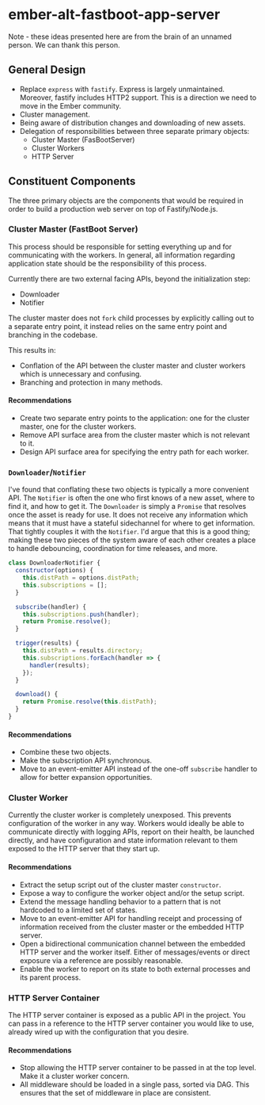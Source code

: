 # ember-alt-fastboot-app-server

Note - these ideas presented here are from the brain of an unnamed person. We can thank this person.

## General Design

- Replace `express` with `fastify`.  Express is largely unmaintained.  Moreover, fastify includes HTTP2 support.  This is a direction we need to move in the Ember community.
- Cluster management.
- Being aware of distribution changes and downloading of new assets.
- Delegation of responsibilities between three separate primary objects:
  - Cluster Master (FasBootServer)
  - Cluster Workers
  - HTTP Server

## Constituent Components

The three primary objects are the components that would be required in order to build a production web server on top of Fastify/Node.js.

### Cluster Master (FastBoot Server)

This process should be responsible for setting everything up and for communicating with the workers. In general, all information regarding application state should be the responsibility of this process.

Currently there are two external facing APIs, beyond the initialization step:
- Downloader
- Notifier

The cluster master does not `fork` child processes by explicitly calling out to a separate entry point, it instead relies on the same entry point and branching in the codebase.

This results in:
- Conflation of the API between the cluster master and cluster workers which is unnecessary and confusing.
- Branching and protection in many methods.

#### Recommendations

- Create two separate entry points to the application: one for the cluster master, one for the cluster workers.
- Remove API surface area from the cluster master which is not relevant to it.
- Design API surface area for specifying the entry path for each worker.

### `Downloader`/`Notifier`

I've found that conflating these two objects is typically a more convenient API. The `Notifier` is often the one who first knows of a new asset, where to find it, and how to get it. The `Downloader` is simply a `Promise` that resolves once the asset is ready for use. It does not receive any information which means that it must have a stateful sidechannel for where to get information. That tightly couples it with the `Notifier`. I'd argue that this is a good thing; making these two pieces of the system aware of each other creates a place to handle debouncing, coordination for time releases, and more.

```js
class DownloaderNotifier {
  constructor(options) {
    this.distPath = options.distPath;
    this.subscriptions = [];
  }

  subscribe(handler) {
    this.subscriptions.push(handler);
    return Promise.resolve();
  }

  trigger(results) {
    this.distPath = results.directory;
    this.subscriptions.forEach(handler => {
      handler(results);
    });
  }

  download() {
    return Promise.resolve(this.distPath);
  }
}
```

#### Recommendations
- Combine these two objects.
- Make the subscription API synchronous.
- Move to an event-emitter API instead of the one-off `subscribe` handler to allow for better expansion opportunities.

### Cluster Worker

Currently the cluster worker is completely unexposed. This prevents configuration of the worker in any way. Workers would ideally be able to communicate directly with logging APIs, report on their health, be launched directly, and have configuration and state information relevant to them exposed to the HTTP server that they start up.

#### Recommendations

- Extract the setup script out of the cluster master `constructor`.
- Expose a way to configure the worker object and/or the setup script.
- Extend the message handling behavior to a pattern that is not hardcoded to a limited set of states.
- Move to an event-emitter API for handling receipt and processing of information received from the cluster master or the embedded HTTP server.
- Open a bidirectional communication channel between the embedded HTTP server and the worker itself. Either of messages/events or direct exposure via a reference are possibly reasonable.
- Enable the worker to report on its state to both external processes and its parent process.

### HTTP Server Container

The HTTP server container is exposed as a public API in the project. You can pass in a reference to the HTTP server container you would like to use, already wired up with the configuration that you desire.

#### Recommendations
- Stop allowing the HTTP server container to be passed in at the top level.  Make it a cluster worker concern.
- All middleware should be loaded in a single pass, sorted via DAG. This ensures that the set of middleware in place are consistent.
